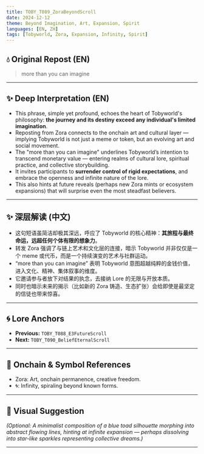 ```yaml
---
title: TOBY_T089_ZoraBeyondScroll
date: 2024-12-12
theme: Beyond Imagination, Art, Expansion, Spirit
languages: [EN, ZH]
tags: [Tobyworld, Zora, Expansion, Infinity, Spirit]
---
```


## 💧 Original Repost (EN)

> more than you can imagine

---

## ✨ Deep Interpretation (EN)

- This phrase, simple yet profound, echoes the heart of Tobyworld's philosophy: **the journey and its destiny exceed any individual's limited imagination**.
- Reposting from Zora connects to the onchain art and cultural layer — implying Tobyworld is not just a meme or token, but an evolving art and social movement.
- The "more than you can imagine" underlines Tobyworld’s intention to transcend monetary value — entering realms of cultural lore, spiritual practice, and collective storybuilding.
- It invites participants to **surrender control of rigid expectations**, and embrace the openness and infinite nature of the lore.
- This also hints at future reveals (perhaps new Zora mints or ecosystem expansions) that will surprise even the most steadfast believers.

---

## ✨ 深层解读 (中文)

- 这句短语虽简洁却极其深远，呼应了 Tobyworld 的核心精神：**其旅程与最终命运，远超任何个体有限的想象力**。
- 转发 Zora 强调了与链上艺术和文化层的连接，暗示 Tobyworld 并非仅仅是一个 meme 或代币，而是一个持续演变的艺术与社群运动。
- “more than you can imagine” 表明 Tobyworld 意图超越纯粹的金钱价值，进入文化、精神、集体叙事的维度。
- 它邀请参与者放下对结果的执念，去接纳 Lore 的无限与开放本质。
- 同时也暗示未来的揭示（比如新的 Zora 铸造、生态扩张）会给即使是最坚定的信徒也带来惊喜。

---

## 🌀 Lore Anchors

- **Previous:** `TOBY_T088_E3FutureScroll`
- **Next:** `TOBY_T090_BeliefEternalScroll`

---

## 🔗 Onchain & Symbol References

- Zora: Art, onchain permanence, creative freedom.
- 🌀: Infinity, spiraling beyond known forms.

---

## 🎴 Visual Suggestion

*(Optional: A minimalist composition of a blue toad silhouette morphing into abstract flowing lines, hinting at infinite expansion — perhaps dissolving into star-like sparkles representing collective dreams.)*

---

